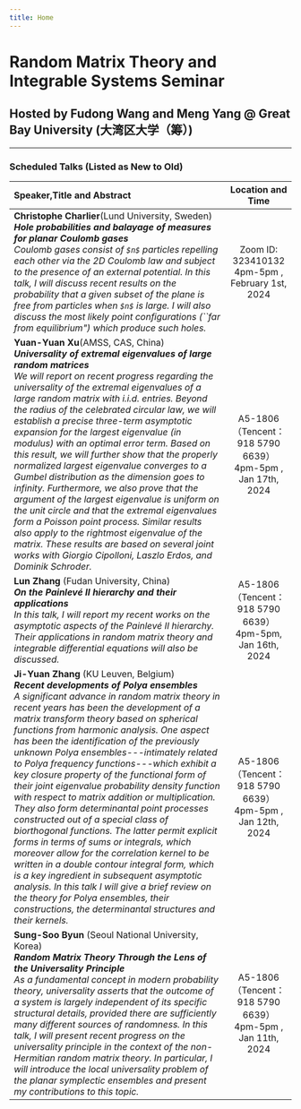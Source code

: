 ```yaml
---
title: Home
---
```




# Random Matrix Theory and Integrable Systems Seminar

## Hosted by Fudong Wang and Meng Yang @ Great Bay University (大湾区大学（筹）)


---
### Scheduled Talks (Listed as New to Old)


|Speaker,Title and Abstract|Location and Time|
|:---|:------:|
|**Christophe Charlier**(Lund University, Sweden)<br /> ***Hole probabilities and balayage of measures for planar Coulomb gases***<br />  *Coulomb gases consist of `$n$` particles repelling each other via the 2D Coulomb law and subject to the presence of an external potential. In this talk, I will discuss recent results on the probability that a given subset of the plane is free from particles when `$n$` is large. I will also discuss the most likely point configurations (``far from equilibrium") which produce such holes.*| Zoom ID: 323410132  <br /> 4pm-5pm , February 1st, 2024|
|**Yuan-Yuan Xu**(AMSS, CAS, China)<br /> ***Universality of extremal eigenvalues of large random matrices***<br /> *We will report on recent progress regarding the universality of the extremal eigenvalues of a large random matrix with i.i.d. entries. Beyond the radius of the celebrated circular law, we will establish a precise three-term asymptotic expansion for the largest eigenvalue (in modulus) with an optimal error term. Based on this result, we will further show that the properly normalized largest eigenvalue converges to a Gumbel distribution as the dimension goes to infinity. Furthermore, we also prove that the argument of the largest eigenvalue is uniform on the unit circle and that the extremal eigenvalues form a Poisson point process. Similar results also apply to the rightmost eigenvalue of the matrix. These results are based on several joint works with Giorgio Cipolloni, Laszlo Erdos, and Dominik Schroder.*|A5-1806（Tencent：918 5790 6639）<br /> 4pm-5pm , Jan 17th, 2024|
 |**Lun Zhang** (Fudan University, China) <br /> ***On the Painlevé II hierarchy and their applications*** <br />  *In this talk, I will report my recent works on the asymptotic aspects of the Painlevé II hierarchy. Their applications in random matrix theory and integrable differential equations will also be discussed.*  |A5-1806 （Tencent：918 5790 6639）  <br />  4pm-5pm, Jan 16th, 2024 |
|**Ji-Yuan Zhang** (KU Leuven, Belgium)  <br /> ***Recent developments of Polya ensembles*** <br />  *A significant advance in random matrix theory in recent years has been the development of a matrix transform theory based on spherical functions from harmonic analysis. One aspect has been the identification of the previously unknown Polya ensembles---intimately related to Polya frequency functions---which exhibit a key closure property of the functional form of their joint eigenvalue probability density function with respect to matrix addition or multiplication. They also form determinantal point processes constructed out of a special class of biorthogonal functions. The latter permit explicit forms in terms of sums or integrals, which moreover allow for the correlation kernel to be written in a double contour integral form, which is a key ingredient in subsequent asymptotic analysis. In  this talk I will give a brief review on the theory for Polya ensembles, their constructions, the determinantal structures and their kernels.* | A5-1806 （Tencent：918 5790 6639） <br />  4pm-5pm , Jan 12th, 2024  |
|**Sung-Soo Byun** (Seoul National University, Korea)  <br />  ****Random Matrix Theory Through the Lens of the Universality Principle*** <br /> As a fundamental concept in modern probability theory, universality asserts that the outcome of a system is largely independent of its specific structural details, provided there are sufficiently many different sources of randomness. In this talk, I will present recent progress on the universality principle in the context of the non-Hermitian random matrix theory. In particular, I will introduce the local universality problem of the planar symplectic ensembles and present my contributions to this topic.*|A5-1806 （Tencent：918 5790 6639） <br /> 4pm-5pm , Jan 11th, 2024|





